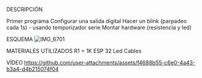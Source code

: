 DESCRIPCIÓN

Primer programa Configurar una salida digital Hacer un blink (parpadeo cada 1s) - usando temporizador serie Montar hardware (resistencia y led)

ESQUEMA
![IMG_6701](https://github.com/user-attachments/assets/44569437-0f1b-4a1f-834f-5502cb88f0f1)

MATERIALES UTILIZADOS 
R1 = 1K 
ESP 32 
Led 
Cables

VÍDEO
https://github.com/user-attachments/assets/f4688b55-c6e0-4a43-b3a4-d4b215074f04
